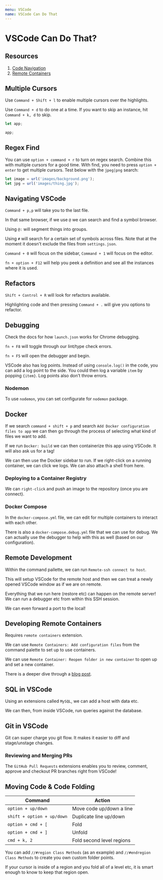 ```yaml
---
menu: VSCode
name: VSCode Can Do That
---
```


# VSCode Can Do That?

## Resources

1. [Code Navigation](https://code.visualstudio.com/Docs/editor/editingevolved)
2. [Remote Containers](https://www.freecodecamp.org/news/put-your-dev-env-in-github/)

## Multiple Cursors

Use `Command + Shift + l` to enable multiple cursors over the highlights.

Use `Command + d` to do one at a time. If you want to skip an instance, hit `Command + k, d` to skip.

```javascript
let app;

app;
```

## Regex Find

You can use `option + command + r` to turn on regex search. Combine this with multiple cursors for a good time. With find, you need to press `option + enter` to get multiple cursors. Test below with the `jpeg|png` search:

```javascript
let image = url('images/background.png');
let jpg = url('images/thing.jpg');
```

## Navigating VSCode

`Command + p,p` will take you to the last file.

In that same browser, if we use `@` we can search and find a symbol browser.

Using `@:` will segment things into groups.

Using `#` will search for a certain set of symbols across files. Note that at the moment it doesn't exclude the files from `settings.json`.

`Command + 0` will focus on the sidebar, `Command + 1` will focus on the editor.

`fn + option + F12` will help you peek a definition and see all the instances where it is used.

## Refactors

`Shift + Control + R` will look for refactors available.

Highlighting code and then pressing `Command + .` will give you options to refactor.

## Debugging

Check the docs for how `launch.json` works for Chrome debugging.

`fn + F8` will toggle through our lint/type check errors.

`fn + F5` will open the debugger and begin.

VSCode also has log points. Instead of using `console.log()` in the code, you can add a log point to the side. You could then log a variable `item` by popping `{item}`. Log points also don't throw errors.

### Nodemon

To use `nodemon`, you can set configurate for `nodemon` package.

## Docker

If we search `command + shift + p` and search `Add Docker configuration files to app` we can then go through the process of selecting what kind of files we want to add.

If we run `Docker: build` we can then containerize this app using VSCode. It will also ask us for a tag!

We can then use the Docker sidebar to run. If we right-click on a running container, we can click we logs. We can also attach a shell from here.

### Deploying to a Container Registry

We can `right-click` and push an image to the repository (once you are connect).

### Docker Compose

In the `docker-compose.yml` file, we can edit for multiple containers to interact with each other.

There is also a `docker-compose.debug.yml` file that we can use for debug. We can actually use the debugger to help with this as well (based on our configuration).

## Remote Development

Within the command pallette, we can run `Remote-ssh connect to host`.

This will setup VSCode for the remote host and then we can treat a newly opened VSCode window as if we are on remote.

Everything that we run here (restore etc) can happen on the remote server! We can run a debugger etc from within this SSH session.

We can even forward a port to the local!

## Developing Remote Containers

Requires `remote containers` extension.

We can use `Remote Containers: Add configuration files` from the command palette to set up to use containers.

We can use `Remote Container: Reopen folder in new container` to open up and set a new container.

There is a deeper dive through a [blog post](https://www.freecodecamp.org/news/put-your-dev-env-in-github/).

## SQL in VSCode

Using an extensions called `MySQL`, we can add a host with data etc.

We can then, from inside VSCode, run queries against the database.

## Git in VSCode

Git can super charge you git flow. It makes it easier to diff and stage/unstage changes.

### Reviewing and Merging PRs

The `GitHub Pull Requests` extensions enables you to review, comment, approve and checkout PR branches right from VSCode!

## Moving Code & Code Folding

| Command                    | Action                    |
| -------------------------- | ------------------------- |
| `option + up/down`         | Move code up/down a line  |
| `shift + option + up/down` | Duplicate line up/down    |
| `option + cmd + [`         | Fold                      |
| `option + cmd + ]`         | Unfold                    |
| `cmd + k, 2`               | Fold second level regions |

You can add `//#region Class Methods` (as an example) and `//#endregion Class Methods` to create you own custom folder points.

If your cursor is inside of a region and you fold all of a level etc, it is smart enough to know to keep that region open.
